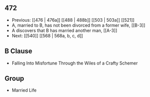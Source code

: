 ## 472
- Previous: [[476 | 476a]] [[488 | 488b]] [[503 | 503a]] [[521]] 
- A, married to B, has not been divorced from a former wife, [[B-3]]
- A discovers that B has married another man, [[A-3]]
- Next: [[540]] [[568 | 568a, b, c, d]] 

## B Clause
- Falling Into Misfortune Through the Wiles of a Crafty Schemer

## Group
- Married Life

